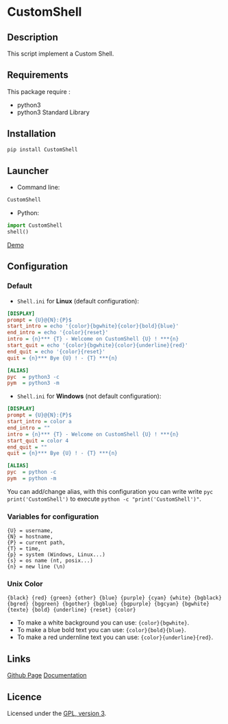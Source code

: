 # CustomShell

## Description
This script implement a Custom Shell.

## Requirements
This package require :
 - python3
 - python3 Standard Library

## Installation
```bash
pip install CustomShell
```

## Launcher

 - Command line:
 ```bash
 CustomShell
 ```

 - Python:
 ```python
 import CustomShell
 shell()
 ```

 [Demo](./demo.JPG)

## Configuration

### Default

 - `Shell.ini` for **Linux** (default configuration):
 ```ini
 [DISPLAY]
 prompt = {U}@{N}:{P}$
 start_intro = echo '{color}{bgwhite}{color}{bold}{blue}'
 end_intro = echo '{color}{reset}'
 intro = {n}*** {T} - Welcome on CustomShell {U} ! ***{n}
 start_quit = echo '{color}{bgwhite}{color}{underline}{red}'
 end_quit = echo '{color}{reset}'
 quit = {n}*** Bye {U} ! - {T} ***{n}

 [ALIAS]
 pyc  = python3 -c 
 pym  = python3 -m 


 ```
 - `Shell.ini` for **Windows** (not default configuration):
 ```ini
 [DISPLAY]
 prompt = {U}@{N}:{P}$
 start_intro = color a
 end_intro = ""
 intro = {n}*** {T} - Welcome on CustomShell {U} ! ***{n}
 start_quit = color 4
 end_quit = ""
 quit = {n}*** Bye {U} ! - {T} ***{n}

 [ALIAS]
 pyc  = python -c 
 pym  = python -m 


 ```

 You can add/change alias, with this configuration you can write write `pyc print('CustomShell')` to execute `python -c "print('CustomShell')"`.

### Variables for configuration

```
{U} = username,
{N} = hostname,
{P} = current path,
{T} = time,
{p} = system (Windows, Linux...)
{s} = os name (nt, posix...)
{n} = new line (\n)
```

### Unix Color

```
{black} {red} {green} {other} {blue} {purple} {cyan} {white} {bgblack} {bgred} {bggreen} {bgother} {bgblue} {bgpurple} {bgcyan} {bgwhite} {texte} {bold} {underline} {reset} {color}
```

 - To make a white background you can use: `{color}{bgwhite}`.
 - To make a blue bold text you can use: `{color}{bold}{blue}`.
 - To make a red undernline text you can use: `{color}{underline}{red}`.

## Links
[Github Page](https://github.com/mauricelambert/CustomShell)
[Documentation](https://mauricelambert.github.io/info/python/code/CustomShell.html)

## Licence
Licensed under the [GPL, version 3](https://www.gnu.org/licenses/).